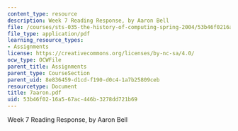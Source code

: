 ```yaml
---
content_type: resource
description: Week 7 Reading Response, by Aaron Bell
file: /courses/sts-035-the-history-of-computing-spring-2004/53b46f0216a567ac446b3278dd721b69_7aaron.pdf
file_type: application/pdf
learning_resource_types:
- Assignments
license: https://creativecommons.org/licenses/by-nc-sa/4.0/
ocw_type: OCWFile
parent_title: Assignments
parent_type: CourseSection
parent_uid: 8e836459-d1cd-f190-d0c4-1a7b25809ceb
resourcetype: Document
title: 7aaron.pdf
uid: 53b46f02-16a5-67ac-446b-3278dd721b69
---
```

Week 7 Reading Response, by Aaron Bell